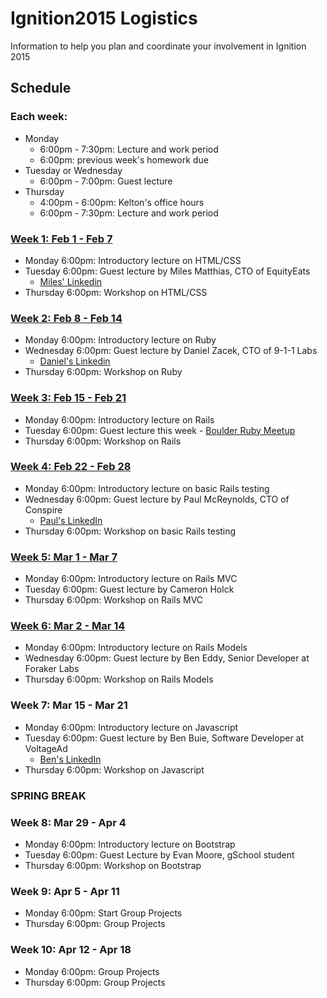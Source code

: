 # Ignition2015 Logistics
Information to help you plan and coordinate your involvement in Ignition 2015

## Schedule

### Each week:
* Monday
  * 6:00pm - 7:30pm:  Lecture and work period  
  * 6:00pm:  previous week's homework due
* Tuesday or Wednesday
  * 6:00pm - 7:00pm:  Guest lecture
* Thursday
  * 4:00pm - 6:00pm: Kelton's office hours  
  * 6:00pm - 7:30pm: Lecture and work period  

### [Week 1: Feb 1 - Feb 7](https://github.com/IgnitionBoulder/2015week1)
* Monday 6:00pm: Introductory lecture on HTML/CSS
* Tuesday 6:00pm: Guest lecture by Miles Matthias, CTO of EquityEats
  * [Miles' Linkedin](www.linkedin.com/in/milesmatthias/en)
* Thursday 6:00pm: Workshop on HTML/CSS

### [Week 2: Feb 8 - Feb 14](https://github.com/IgnitionBoulder/2015week2)
* Monday 6:00pm: Introductory lecture on Ruby
* Wednesday 6:00pm: Guest lecture by Daniel Zacek, CTO of 9-1-1 Labs
  * [Daniel's Linkedin](http://www.linkedin.com/in/danielzacek/en)
* Thursday 6:00pm: Workshop on Ruby

### [Week 3: Feb 15 - Feb 21](https://github.com/IgnitionBoulder/Ignition2015_week3)
* Monday 6:00pm: Introductory lecture on Rails
* Tuesday 6:00pm: Guest lecture this week - [Boulder Ruby Meetup](http://www.meetup.com/boulder_ruby_group/events/220076556/) 
* Thursday 6:00pm: Workshop on Rails

### [Week 4: Feb 22 - Feb 28](https://github.com/IgnitionBoulder/Ignition2015_week4)
* Monday 6:00pm: Introductory lecture on basic Rails testing
* Wednesday 6:00pm: Guest lecture by Paul McReynolds, CTO of Conspire
  * [Paul's LinkedIn](http://www.linkedin.com/in/pauljm/en)
* Thursday 6:00pm: Workshop on basic Rails testing

### [Week 5: Mar 1 - Mar 7](https://github.com/IgnitionBoulder/Ignition2015_week5)
* Monday 6:00pm: Introductory lecture on Rails MVC
* Tuesday 6:00pm: Guest lecture by Cameron Holck
* Thursday 6:00pm: Workshop on Rails MVC

### [Week 6: Mar 2 - Mar 14](https://github.com/IgnitionBoulder/Ignition2015_week6)
* Monday 6:00pm: Introductory lecture on Rails Models
* Wednesday 6:00pm: Guest lecture by Ben Eddy, Senior Developer at Foraker Labs
* Thursday 6:00pm: Workshop on Rails Models

### Week 7: Mar 15 - Mar 21
* Monday 6:00pm: Introductory lecture on Javascript
* Tuesday 6:00pm: Guest lecture by Ben Buie, Software Developer at VoltageAd
  * [Ben's LinkedIn](http://www.linkedin.com/in/benbuie/en)  
* Thursday 6:00pm: Workshop on Javascript

### SPRING BREAK

### Week 8: Mar 29 - Apr 4
* Monday 6:00pm: Introductory lecture on Bootstrap 
* Tuesday 6:00pm: Guest Lecture by Evan Moore, gSchool student
* Thursday 6:00pm: Workshop on Bootstrap 

### Week 9: Apr 5 - Apr 11
* Monday 6:00pm: Start Group Projects
* Thursday 6:00pm: Group Projects

### Week 10: Apr 12 - Apr 18
* Monday 6:00pm: Group Projects
* Thursday 6:00pm: Group Projects  
